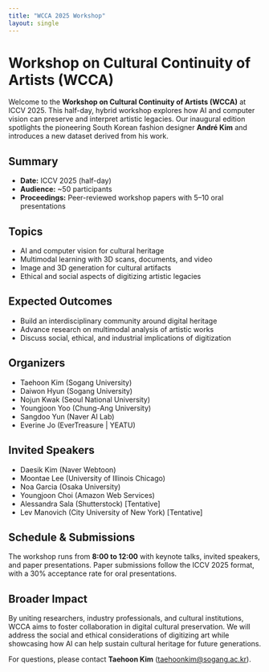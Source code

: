 ```yaml
---
title: "WCCA 2025 Workshop"
layout: single
---
```


# Workshop on Cultural Continuity of Artists (WCCA)

Welcome to the **Workshop on Cultural Continuity of Artists (WCCA)** at ICCV 2025.
This half-day, hybrid workshop explores how AI and computer vision can preserve and
interpret artistic legacies. Our inaugural edition spotlights the pioneering South
Korean fashion designer **André Kim** and introduces a new dataset derived from his
work.

## Summary
- **Date:** ICCV 2025 (half-day)
- **Audience:** ~50 participants
- **Proceedings:** Peer-reviewed workshop papers with 5–10 oral presentations

## Topics
- AI and computer vision for cultural heritage
- Multimodal learning with 3D scans, documents, and video
- Image and 3D generation for cultural artifacts
- Ethical and social aspects of digitizing artistic legacies

## Expected Outcomes
- Build an interdisciplinary community around digital heritage
- Advance research on multimodal analysis of artistic works
- Discuss social, ethical, and industrial implications of digitization

## Organizers
- Taehoon Kim (Sogang University)
- Daiwon Hyun (Sogang University)
- Nojun Kwak (Seoul National University)
- Youngjoon Yoo (Chung-Ang University)
- Sangdoo Yun (Naver AI Lab)
- Everine Jo (EverTreasure | YEATU)

## Invited Speakers
- Daesik Kim (Naver Webtoon)
- Moontae Lee (University of Illinois Chicago)
- Noa Garcia (Osaka University)
- Youngjoon Choi (Amazon Web Services)
- Alessandra Sala (Shutterstock) [Tentative]
- Lev Manovich (City University of New York) [Tentative]

## Schedule & Submissions
The workshop runs from **8:00 to 12:00** with keynote talks, invited speakers,
and paper presentations. Paper submissions follow the ICCV 2025 format, with a
30% acceptance rate for oral presentations.

## Broader Impact
By uniting researchers, industry professionals, and cultural institutions, WCCA
aims to foster collaboration in digital cultural preservation. We will address the
social and ethical considerations of digitizing art while showcasing how AI can
help sustain cultural heritage for future generations.

For questions, please contact **Taehoon Kim** (<taehoonkim@sogang.ac.kr>).

